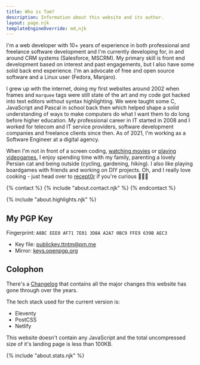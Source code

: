 ```yaml
---
title: Who is Tom?
description: Information about this website and its author.
layout: page.njk
templateEngineOverride: md,njk
---
```


I'm a web developer with 10+ years of experience in both professional and freelance software development and I'm currently developing for, in and around CRM systems (Salesforce, MSCRM). My primary skill is front end development based on interest and past engagements, but I also have some solid back end experience. I'm an advocate of free and open source software and a Linux user (Fedora, Manjaro).

I grew up with the internet, doing my first websites around 2002 when frames and `marquee` tags were still state of the art and my code got hacked into text editors without syntax highlighting. We were taught some C, JavaScript and Pascal in school back then which helped shape a solid understanding of ways to make computers do what I want them to do long before higher education.
My professional career in IT started in 2008 and I worked for telecom and IT service providers, software development companies and freelance clients since then. As of 2021, I'm working as a Software Engineer at a digital agency.

When I'm not in front of a screen coding, <a href="https://watch3r.app" target="_blank">watching movies</a> or [playing videogames](/games), I enjoy spending time with my family, parenting a lovely Persian cat and being outside (cycling, gardening, hiking). I also like playing boardgames with friends and working on DIY projects. Oh, and I really love cooking - just head over to <a href="https://recept0r.com" target="_blank">recept0r</a> if you're curious 🧑🏻‍🍳

{% contact %}
  {% include "about.contact.njk" %}
{% endcontact %}

<div class="hr shadow mt2 mb2"></div>

{% include "about.highlights.njk" %}

<div class="hr shadow mt2 mb2"></div>

## My PGP Key

Fingerprint: `A8BC EEE0 AF71 7E01 3D8A A2A7 0BC9 FFE9 639B AEC3`

- Key file: [publickey.ttntm@pm.me](/publickey.ttntm@pm.me-a8bceee0af717e013d8aa2a70bc9ffe9639baec3.asc)
- Mirror: <a href="https://keys.openpgp.org/vks/v1/by-fingerprint/A8BCEEE0AF717E013D8AA2A70BC9FFE9639BAEC3" rel="noopener" target="_blank">keys.openpgp.org</a>

<div class="hr shadow mt2 mb2"></div>

## Colophon

There's a [Changelog](/changelog) that contains all the major changes this website has gone through over the years.

The tech stack used for the current version is:

- Eleventy
- PostCSS
- Netlify

This website doesn't contain any JavaScript and the total uncompressed size of it's landing page is less than 100KB.

{% include "about.stats.njk" %}
